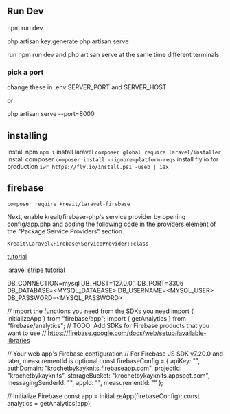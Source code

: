 ## Run Dev
npm run dev

php artisan key:generate
php artisan serve

run npm run dev and php artisan serve at the same time different terminals

### pick a port
change these in .env
SERVER_PORT and SERVER_HOST 

or 

php artisan serve --port=8000

## installing
install npm ```npm i```
install laravel  ```composer global require laravel/installer```
install composer ```composer install --ignore-platform-reqs```
install fly.io for production ```iwr https://fly.io/install.ps1 -useb | iex```

## firebase
```composer require kreait/laravel-firebase```

Next, enable kreait/firebase-php's service provider by opening config/app.php and adding the following code in the providers element of the "Package Service Providers" section.

```Kreait\Laravel\Firebase\ServiceProvider::class```

[tutorial](https://www.twilio.com/blog/create-restful-crud-api-php-using-laravel-google-firebase#:~:text=To%20access%20Firebase%20in%20Laravel,which%20also%20supports%20Lumen%20projects.)

[laravel stripe tutorial](https://github.com/thecodeholic/stripe-checkout-laravel)

DB_CONNECTION=mysql
DB_HOST=127.0.0.1
DB_PORT=3306
DB_DATABASE=<MYSQL_DATABASE>
DB_USERNAME=<MYSQL_USER>
DB_PASSWORD=<MYSQL_PASSWORD>


// Import the functions you need from the SDKs you need
import { initializeApp } from "firebase/app";
import { getAnalytics } from "firebase/analytics";
// TODO: Add SDKs for Firebase products that you want to use
// https://firebase.google.com/docs/web/setup#available-libraries

// Your web app's Firebase configuration
// For Firebase JS SDK v7.20.0 and later, measurementId is optional
const firebaseConfig = {
  apiKey: "",
  authDomain: "krochetbykayknits.firebaseapp.com",
  projectId: "krochetbykayknits",
  storageBucket: "krochetbykayknits.appspot.com",
  messagingSenderId: "",
  appId: "",
  measurementId: ""
};

// Initialize Firebase
const app = initializeApp(firebaseConfig);
const analytics = getAnalytics(app);
